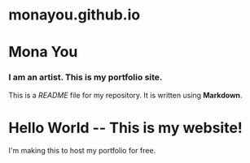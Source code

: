 # monayou.github.io
# Mona You

### I am an artist. This is my portfolio site.

This is a *README* file for my repository. It is written using **Markdown**.
<!DOCTYPE html>
<html>
  <head>
    <meta charset="utf-8">
    
  </head>
  <body>
    <h1>Hello World -- This is my website!</h1>
    <p>I'm making this to host my portfolio for free.</p>
  </body>
</html>
